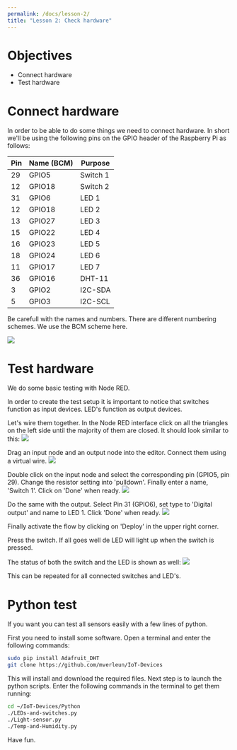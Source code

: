 ```yaml
---
permalink: /docs/lesson-2/
title: "Lesson 2: Check hardware"
---
```


# Objectives
- Connect hardware
- Test hardware


# Connect hardware
In order to be able to do some things we need to connect hardware. In short we'll be using the following pins on the GPIO header of the Raspberry Pi as follows:

| Pin | Name (BCM) | Purpose |
| --- | --- | --- |
| 29  | GPIO5  | Switch 1 |
| 12  | GPIO18 | Switch 2 |
| 31  | GPIO6  | LED 1 |
| 12  | GPIO18 | LED 2 |
| 13  | GPIO27 | LED 3 |
| 15  | GPIO22 | LED 4 |
| 16  | GPIO23 | LED 5 |
| 18  | GPIO24 | LED 6 |
| 11  | GPIO17 | LED 7 |
| 36  | GPIO16 | DHT-11 |
| 3   | GPIO2  | I2C-SDA |
| 5   | GPIO3  | I2C-SCL |

Be carefull with the names and numbers. There are different numbering schemes. We use the BCM scheme here.

![](/img/lessons/lesson-2/hardware-schema.png)


# Test hardware

We do some basic testing with Node RED.

In order to create the test setup it is important to notice that switches function as input devices.
LED's function as output devices.

Let's wire them together. In the Node RED interface click on all the triangles on the left side until the majority of them are closed. It should look similar to this: ![](/img/lessons/lesson-2/node-red.png)

Drag an input node and an output node into the editor. Connect them using a virtual wire. ![](/img/lessons/lesson-2/flow-step-1.png)

Double click on the input node and select the corresponding pin (GPIO5, pin 29).
Change the resistor setting into 'pulldown'.
Finally enter a name, 'Switch 1'. Click on 'Done' when ready. ![](/img/lessons/lesson-2/flow-step-2.png)

Do the same with the output. Select Pin 31 (GPIO6), set type to 'Digital output' and name to LED 1. Click 'Done' when ready.
![](/img/lessons/lesson-2/flow-step-3.png)

Finally activate the flow by clicking on 'Deploy' in the upper right corner.

Press the switch. If all goes well de LED will light up when the switch is pressed. 

The status of both the switch and the LED is shown as well: ![](/img/lessons/lesson-2/flow-step-4.png)


This can be repeated for all connected switches and LED's.

# Python test
If you want you can test all sensors easily with a few lines of python.

First you need to install some software. Open a terminal and enter the following commands:

```bash
sudo pip install Adafruit_DHT
git clone https://github.com/mverleun/IoT-Devices
```

This will install and download the required files. Next step is to launch the python scripts. Enter the following commands in the terminal to get them running:

```bash
cd ~/IoT-Devices/Python
./LEDs-and-switches.py
./Light-sensor.py
./Temp-and-Humidity.py
```

Have fun.

